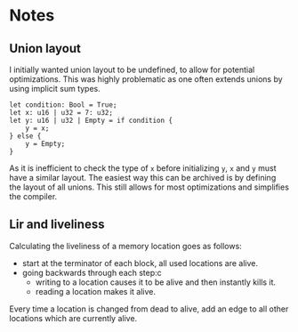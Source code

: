 # Notes

## Union layout

I initially wanted union layout to be undefined, to allow for potential optimizations.
This was highly problematic as one often extends unions by using implicit sum types.

```boulder
let condition: Bool = True;
let x: u16 | u32 = 7: u32;
let y: u16 | u32 | Empty = if condition {
    y = x;
} else {
    y = Empty;
}
```

As it is inefficient to check the type of `x` before initializing `y`,  `x` and `y` must have a similar layout.
The easiest way this can be archived is by defining the layout of all unions. This still allows for most optimizations and
simplifies the compiler.

## Lir and liveliness

Calculating the liveliness of a memory location goes as follows:

- start at the terminator of each block, all used locations are alive.
- going backwards through each step:c
    - writing to a location causes it to be alive and then instantly kills it.
    - reading a location makes it alive.

Every time a location is changed from dead to alive, add an edge to
all other locations which are currently alive.